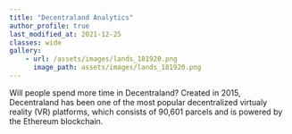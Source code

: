 ```yaml
---
title: "Decentraland Analytics"
author_profile: true
last_modified_at: 2021-12-25
classes: wide
gallery:
	- url: /assets/images/lands_181920.png
	  image_path: assets/images/lands_181920.png
---
```


Will people spend more time in Decentraland? Created in 2015, Decentraland has been one of the most popular decentralized virtualy reality (VR) platforms, which consists of 90,601 parcels and is powered by the Ethereum blockchain.